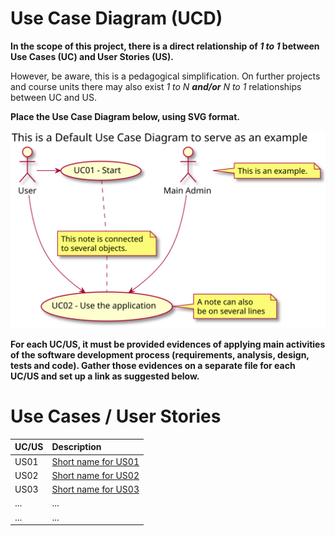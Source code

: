 # Use Case Diagram (UCD)

**In the scope of this project, there is a direct relationship of _1 to 1_ between Use Cases (UC) and User Stories (US).**

However, be aware, this is a pedagogical simplification. On further projects and course units there may also exist _1 to N **and/or** N to 1_ relationships between UC and US.

**Place the Use Case Diagram below, using SVG format.**

![Use Case Diagram](svg/UCD.svg)

**For each UC/US, it must be provided evidences of applying main activities of the software development process (requirements, analysis, design, tests and code). Gather those evidences on a separate file for each UC/US and set up a link as suggested below.**

# Use Cases / User Stories
| UC/US | Description                            |                   
|:------|:---------------------------------------|
| US01  | [Short name for US01](../US01/US01.md) |
| US02  | [Short name for US02](../US02/US02.md) |
| US03  | [Short name for US03](../US03/US03.md) |
| ...   | ...                                    |
| ...   | ...                                    |
